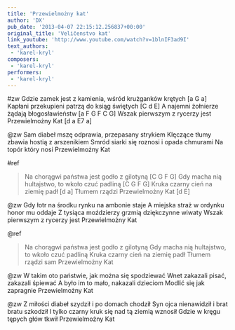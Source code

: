 ```yaml
---
title: 'Przewielmożny kat'
author: 'DX'
pub_date: '2013-04-07 22:15:12.256837+00:00'
original_title: 'Veličenstvo kat'
link_youtube: 'http://www.youtube.com/watch?v=1blnIF3ad9I'
text_authors:
 - 'karel-kryl'
composers:
 - 'karel-kryl'
performers:
 - 'karel-kryl'
---
```


#zw
Gdzie zamek jest z kamienia, wśród krużganków krętych [a G a]
Kapłani przekupieni patrzą do ksiąg świętych [C d E]
A najemni żołnierze żądają błogosławieństw [a F G F C G]
Wszak pierwszym z rycerzy jest Przewielmożny Kat [d a E7 a]

@zw
Sam diabeł mszę odprawia, przepasany strykiem
Klęczące tłumy zbawia hostią z arszenikiem
Smród siarki się roznosi i opada chmurami 
Na topór który nosi Przewielmożny Kat

#ref
>Na chorągwi państwa jest godło z gilotyną [C G F G]
>Gdy macha nią hultajstwo, to wkoło czuć padliną [C G F G]
>Kruka czarny cień na ziemię padł [d a]
>Tłumem rządzi Przewielmożny Kat [d E]

@zw
Gdy łotr na środku rynku na ambonie staje 
A miejska straż w ordynku honor mu oddaje 
Z tysiąca moździerzy grzmią dziękczynne wiwaty 
Wszak pierwszym z rycerzy jest Przewielmożny Kat

@ref
>Na chorągwi państwa jest godło z gilotyną 
>Gdy macha nią hultajstwo, to wkoło czuć padliną
>Kruka czarny cień na ziemię padł
>Tłumem rządzi sam Przewielmożny Kat

@zw
W takim oto państwie, jak można się spodziewać 
Wnet zakazali pisać, zakazali śpiewać 
A było im to mało, nakazali dzieciom
Modlić się jak zapragnie Przewielmożny Kat

@zw
Z miłości diabeł szydził i po domach chodził
Syn ojca nienawidził i brat bratu szkodził 
I tylko czarny kruk się nad tą ziemią wznosił 
Gdzie w kręgu tępych głów tkwił Przewielmożny Kat